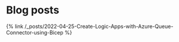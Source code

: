 # Blog posts
{% link /_posts/2022-04-25-Create-Logic-Apps-with-Azure-Queue-Connector-using-Bicep %}

